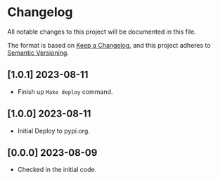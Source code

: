 # Changelog

All notable changes to this project will be documented in this file.

The format is based on [Keep a Changelog](https://keepachangelog.com/en/1.0.0/),
and this project adheres to [Semantic Versioning](https://semver.org/spec/v2.0.0.html).

## [1.0.1] 2023-08-11

- Finish up `Make deploy` command.

## [1.0.0] 2023-08-11

- Initial Deploy to pypi.org.

## [0.0.0] 2023-08-09

- Checked in the initial code.